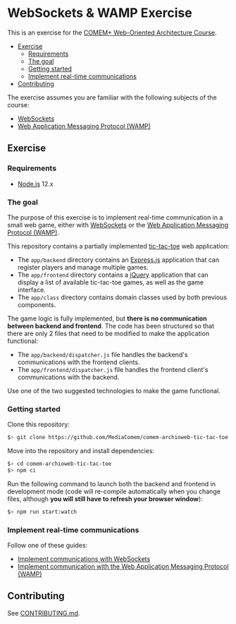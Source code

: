 # WebSockets & WAMP Exercise

This is an exercise for the [COMEM+ Web-Oriented Architecture Course][course].

<!-- START doctoc generated TOC please keep comment here to allow auto update -->
<!-- DON'T EDIT THIS SECTION, INSTEAD RE-RUN doctoc TO UPDATE -->


- [Exercise](#exercise)
  - [Requirements](#requirements)
  - [The goal](#the-goal)
  - [Getting started](#getting-started)
  - [Implement real-time communications](#implement-real-time-communications)
- [Contributing](#contributing)

<!-- END doctoc generated TOC please keep comment here to allow auto update -->

The exercise assumes you are familiar with the following subjects of the course:

* [WebSockets][ws-subject]
* [Web Application Messaging Protocol (WAMP)][wamp-subject]



## Exercise

### Requirements

* [Node.js][node] 12.x

### The goal

The purpose of this exercise is to implement real-time communication in a small
web game, either with [WebSockets][ws] or the [Web Application Messaging
Protocol (WAMP)][wamp].

This repository contains a partially implemented [tic-tac-toe][tictactoe] web
application:

* The `app/backend` directory contains an [Express.js][express] application that
  can register players and manage multiple games.
* The `app/frontend` directory contains a [jQuery][jquery] application that can
  display a list of available tic-tac-toe games, as well as the game interface.
* The `app/class` directory contains domain classes used by both previous
  components.

The game logic is fully implemented, but **there is no communication between
backend and frontend**. The code has been structured so that there are only 2
files that need to be modified to make the application functional:

* The `app/backend/dispatcher.js` file handles the backend's communications with
  the frontend clients.
* The `app/frontend/dispatcher.js` file handles the frontend client's
  communications with the backend.

Use one of the two suggested technologies to make the game functional.

### Getting started

Clone this repository:

```bash
$> git clone https://github.com/MediaComem/comem-archioweb-tic-tac-toe
```

Move into the repository and install dependencies:

```bash
$> cd comem-archioweb-tic-tac-toe
$> npm ci
```

Run the following command to launch both the backend and frontend in development
mode (code will re-compile automatically when you change files, although **you
will still have to refresh your browser window**):

```bash
$> npm run start:watch
```

### Implement real-time communications

Follow one of these guides:

* [Implement communications with WebSockets](WS.md)
* [Implement communication with the Web Application Messaging Protocol (WAMP)](WAMP.md)



## Contributing

See [CONTRIBUTING.md](CONTRIBUTING.md).



[course]: https://github.com/MediaComem/comem-archioweb
[express]: https://expressjs.com
[jquery]: https://jquery.com
[node]: https://nodejs.org
[tictactoe]: https://en.wikipedia.org/wiki/Tic-tac-toe
[wamp]: https://wamp-proto.org
[wamp-subject]: https://mediacomem.github.io/comem-archioweb/2019-2020/subjects/wamp/?home=MediaComem%2Fcomem-archioweb%23readme#1
[ws]: https://en.wikipedia.org/wiki/WebSocket
[ws-subject]: https://mediacomem.github.io/comem-archioweb/2019-2020/subjects/ws/?home=MediaComem%2Fcomem-archioweb%23readme#1